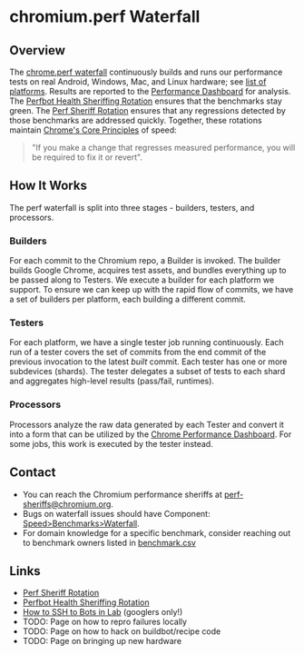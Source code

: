 # chromium.perf Waterfall

## Overview

The [chrome.perf waterfall](https://ci.chromium.org/p/chrome/g/chrome.perf/console)
continuously builds and runs our performance tests on real Android, Windows,
Mac, and Linux hardware; see [list of platforms](perf_lab_platforms.md).
Results are reported to the
[Performance Dashboard](https://chromeperf.appspot.com/) for analysis. The
[Perfbot Health Sheriffing Rotation](bot_health_sheriffing/main.md) ensures that the benchmarks stay green. The [Perf Sheriff Rotation](perf_regression_sheriffing.md) ensures that any regressions detected by those benchmarks are addressed quickly. Together, these rotations maintain
[Chrome's Core Principles](https://www.chromium.org/developers/core-principles)
of speed:

> "If you make a change that regresses measured performance, you will be
> required to fix it or revert".

## How It Works

The perf waterfall is split into three stages - builders, testers, and processors.

### Builders

For each commit to the Chromium repo, a Builder is invoked. The builder builds
Google Chrome, acquires test assets, and bundles everything up to be passed
along to Testers. We execute a builder for each platform we support. To ensure
we can keep up with the rapid flow of commits, we have a set of builders per
platform, each building a different commit.

### Testers

For each platform, we have a single tester job running continuously. Each run of
a tester covers the set of commits from the end commit of the previous
invocation to the latest _built_ commit. Each tester has one or more subdevices
(shards). The tester delegates a subset of tests to each shard and aggregates
high-level results (pass/fail, runtimes).

### Processors

Processors analyze the raw data generated by each Tester and convert it into a form that can be utilized
by the [Chrome Performance Dashboard](https://chromeperf.appspot.com/report).
For some jobs, this work is executed by the tester instead.

## Contact

  * You can reach the Chromium performance sheriffs at perf-sheriffs@chromium.org.
  * Bugs on waterfall issues should have Component:
    [Speed>Benchmarks>Waterfall](https://bugs.chromium.org/p/chromium/issues/list?can=2&q=component%3ASpeed%3EBenchmarks%3EWaterfall+&colspec=ID+Pri+M+Stars+ReleaseBlock+Component+Status+Owner+Summary+OS+Modified&x=m&y=releaseblock&cells=ids).
  * For domain knowledge for a specific benchmark, consider reaching out to
    benchmark owners listed in
    [benchmark.csv](https://docs.google.com/spreadsheets/d/1xaAo0_SU3iDfGdqDJZX_jRV0QtkufwHUKH3kQKF3YQs/edit#gid=0)

## Links

  * [Perf Sheriff Rotation](perf_regression_sheriffing.md)
  * [Perfbot Health Sheriffing Rotation](bot_health_sheriffing/main.md)
  * [How to SSH to Bots in Lab](https://chrome-internal.googlesource.com/infra/infra_internal/+/main/doc/ssh.md)
    (googlers only!)
  * TODO: Page on how to repro failures locally
  * TODO: Page on how to hack on buildbot/recipe code
  * TODO: Page on bringing up new hardware
